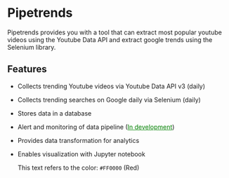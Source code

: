 # Pipetrends
Pipetrends provides you with a tool that can extract most popular youtube videos using the Youtube Data API and extract google trends using the Selenium library. 

## Features
- Collects trending Youtube videos via Youtube Data API v3 (daily)
- Collects trending searches on Google daily via Selenium (daily)
- Stores data in a database
- Alert and monitoring of data pipeline (<span style="color:green"><ins>In development</ins></span>)
- Provides data transformation for analytics
- Enables visualization with Jupyter notebook

    This text refers to the color: `#FF0000` (Red)
